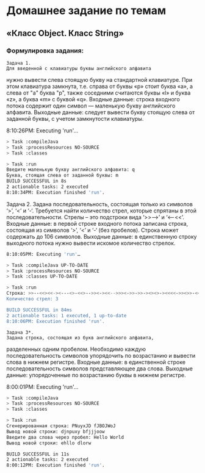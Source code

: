 # Домашнее задание по темам
## «Класс Object. Класс String»
### Формулировка задания:

    Задача 1. 
    Для введенной с клавиатуры буквы английского алфавита
нужно вывести слева стоящую букву на стандартной клавиатуре. При этом
клавиатура замкнута, т.е. справа от буквы «p» стоит буква «a», а слева от "а"
буква "р", также соседними считаются буквы «l» и буква «z», а буква «m» с
буквой «q».
    Входные данные: строка входного потока содержит один символ —
маленькую букву английского алфавита.
    Выходные данные: следует вывести букву стоящую слева от заданной
буквы, с учетом замкнутости клавиатуры.

8:10:26PM: Executing 'run'…
```bash
> Task :compileJava
> Task :processResources NO-SOURCE
> Task :classes

> Task :run
Введите маленькую букву английского алфавита: q
Буква, стоящая слева от заданной буквы: m
BUILD SUCCESSFUL in 8s
2 actionable tasks: 2 executed
8:10:34PM: Execution finished 'run'.
```
   Задача 2. 
    Задана последовательность, состоящая только из символов ‘>’,
‘<’ и ‘-‘. Требуется найти количество стрел, которые спрятаны в этой
последовательности. Стрелы – это подстроки вида ‘>>-->’ и ‘<--<<’.
    Входные данные: в первой строке входного потока записана строка,
состоящая из символов ‘>’, ‘<’ и ‘-‘ (без пробелов). Строка может содержать до
106 символов.
    Выходные данные: в единственную строку выходного потока нужно
вывести искомое количество стрелок.
```bash
8:10:05PM: Executing 'run'…

> Task :compileJava UP-TO-DATE
> Task :processResources NO-SOURCE
> Task :classes UP-TO-DATE

> Task :run
Строка: >>--<<><<-><---<>-<<>-->><-><<-->>><->>->>-><><>-><<<<->><>>-<<>>-->->--<>>-<<<<->>>-->-><><<><--<<>><>->-
Количество стрел: 3

BUILD SUCCESSFUL in 84ms
2 actionable tasks: 1 executed, 1 up-to-date
8:10:06PM: Execution finished 'run'.
```
    Задача 3*. 
    Задана строка, состоящая из букв английского алфавита,
разделенных одним пробелом. Необходимо каждую последовательность
символов упорядочить по возрастанию и вывести слова в нижнем регистре.
    Входные данные: в единственной строке последовательность символов
представляющее два слова.
    Выходные данные: упорядоченные по возрастанию буквы в нижнем
регистре.

8:00:01PM: Executing 'run'…
```bash
> Task :compileJava
> Task :processResources NO-SOURCE
> Task :classes

> Task :run
Сгенерированная строка: PNuyxJD fJBOJWoJ
Вывод новой строки: djnpuxy bfjjjoow
Введите два слова через пробел: Hello World
Вывод новой строки: ehllo dlorw

BUILD SUCCESSFUL in 11s
2 actionable tasks: 2 executed
8:00:12PM: Execution finished 'run'.
```
